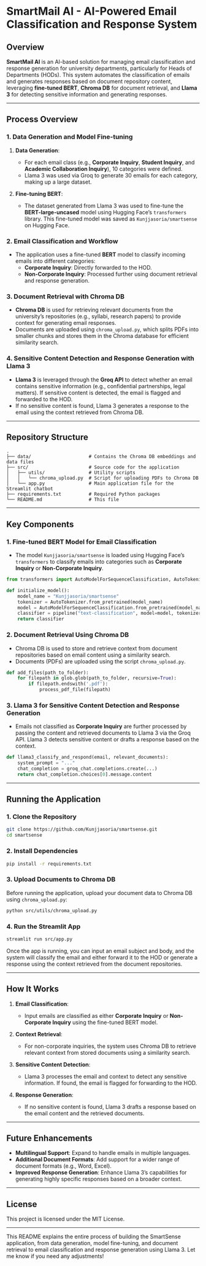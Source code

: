# SmartMail AI - AI-Powered Email Classification and Response System

## Overview

**SmartMail AI** is an AI-based solution for managing email classification and response generation for university departments, particularly for Heads of Departments (HODs). This system automates the classification of emails and generates responses based on document repository content, leveraging **fine-tuned BERT**, **Chroma DB** for document retrieval, and **Llama 3** for detecting sensitive information and generating responses.

---

## Process Overview

### 1. **Data Generation and Model Fine-tuning**

1. **Data Generation**:
   - For each email class (e.g., **Corporate Inquiry**, **Student Inquiry**, and **Academic Collaboration Inquiry**), 10 categories were defined.
   - Llama 3 was used via Groq to generate 30 emails for each category, making up a large dataset.

2. **Fine-tuning BERT**:
   - The dataset generated from Llama 3 was used to fine-tune the **BERT-large-uncased** model using Hugging Face’s `transformers` library. This fine-tuned model was saved as `Kunjjasoria/smartsense` on Hugging Face.

### 2. **Email Classification and Workflow**

- The application uses a fine-tuned **BERT** model to classify incoming emails into different categories:
  - **Corporate Inquiry**: Directly forwarded to the HOD.
  - **Non-Corporate Inquiry**: Processed further using document retrieval and response generation.

### 3. **Document Retrieval with Chroma DB**

- **Chroma DB** is used for retrieving relevant documents from the university’s repositories (e.g., syllabi, research papers) to provide context for generating email responses.
- Documents are uploaded using `chroma_upload.py`, which splits PDFs into smaller chunks and stores them in the Chroma database for efficient similarity search.

### 4. **Sensitive Content Detection and Response Generation with Llama 3**

- **Llama 3** is leveraged through the **Groq API** to detect whether an email contains sensitive information (e.g., confidential partnerships, legal matters). If sensitive content is detected, the email is flagged and forwarded to the HOD.
- If no sensitive content is found, Llama 3 generates a response to the email using the context retrieved from Chroma DB.

---

## Repository Structure

```
.
├── data/                     # Contains the Chroma DB embeddings and data files
├── src/                      # Source code for the application
│   ├── utils/                # Utility scripts
│   │   └── chroma_upload.py  # Script for uploading PDFs to Chroma DB
│   └── app.py                # Main application file for the Streamlit chatbot
├── requirements.txt          # Required Python packages
└── README.md                 # This file
```

---

## Key Components

### 1. **Fine-tuned BERT Model for Email Classification**
   - The model `Kunjjasoria/smartsense` is loaded using Hugging Face’s `transformers` to classify emails into categories such as **Corporate Inquiry** or **Non-Corporate Inquiry**.
   
```python
from transformers import AutoModelForSequenceClassification, AutoTokenizer, pipeline

def initialize_model():
    model_name = "Kunjjasoria/smartsense"
    tokenizer = AutoTokenizer.from_pretrained(model_name)
    model = AutoModelForSequenceClassification.from_pretrained(model_name)
    classifier = pipeline("text-classification", model=model, tokenizer=tokenizer)
    return classifier
```

### 2. **Document Retrieval Using Chroma DB**
   - Chroma DB is used to store and retrieve context from document repositories based on email content using a similarity search.
   - Documents (PDFs) are uploaded using the script `chroma_upload.py`.

```python
def add_files(path_to_folder):
    for filepath in glob.glob(path_to_folder, recursive=True):
        if filepath.endswith('.pdf'):
            process_pdf_file(filepath)
```

### 3. **Llama 3 for Sensitive Content Detection and Response Generation**
   - Emails not classified as **Corporate Inquiry** are further processed by passing the content and retrieved documents to Llama 3 via the Groq API. Llama 3 detects sensitive content or drafts a response based on the context.

```python
def llama3_classify_and_respond(email, relevant_documents):
    system_prompt = "..."
    chat_completion = groq_chat.completions.create(...)
    return chat_completion.choices[0].message.content
```

---

## Running the Application

### 1. **Clone the Repository**

```bash
git clone https://github.com/Kunjjasoria/smartsense.git
cd smartsense
```

### 2. **Install Dependencies**

```bash
pip install -r requirements.txt
```

### 3. **Upload Documents to Chroma DB**

Before running the application, upload your document data to Chroma DB using `chroma_upload.py`:

```bash
python src/utils/chroma_upload.py
```

### 4. **Run the Streamlit App**

```bash
streamlit run src/app.py
```

Once the app is running, you can input an email subject and body, and the system will classify the email and either forward it to the HOD or generate a response using the context retrieved from the document repositories.

---

## How It Works

1. **Email Classification**: 
   - Input emails are classified as either **Corporate Inquiry** or **Non-Corporate Inquiry** using the fine-tuned BERT model.

2. **Context Retrieval**:
   - For non-corporate inquiries, the system uses Chroma DB to retrieve relevant context from stored documents using a similarity search.

3. **Sensitive Content Detection**:
   - Llama 3 processes the email and context to detect any sensitive information. If found, the email is flagged for forwarding to the HOD.

4. **Response Generation**:
   - If no sensitive content is found, Llama 3 drafts a response based on the email content and the retrieved documents.

---

## Future Enhancements

- **Multilingual Support**: Expand to handle emails in multiple languages.
- **Additional Document Formats**: Add support for a wider range of document formats (e.g., Word, Excel).
- **Improved Response Generation**: Enhance Llama 3’s capabilities for generating highly specific responses based on a broader context.

---

## License

This project is licensed under the MIT License.

---

This README explains the entire process of building the SmartSense application, from data generation, model fine-tuning, and document retrieval to email classification and response generation using Llama 3. Let me know if you need any adjustments!
